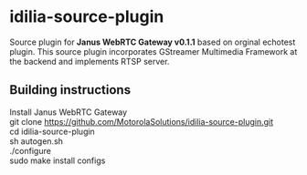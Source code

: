 # idilia-source-plugin

Source plugin for <b>Janus WebRTC Gateway v0.1.1</b> based on orginal echotest plugin. This source plugin incorporates GStreamer Multimedia Framework at the backend and implements RTSP server.

## Building instructions

Install Janus WebRTC Gateway</br>
git clone https://github.com/MotorolaSolutions/idilia-source-plugin.git</br>
cd idilia-source-plugin</br>
sh autogen.sh</br>
./configure</br>
sudo make install configs</br>
